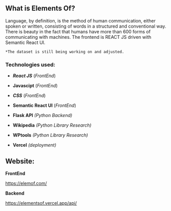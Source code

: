 ## What is Elements Of?

Language, by definition, is the method of human communication, either spoken or written, consisting of words in a structured and conventional way. There is beauty in the fact that humans have more than 600 forms of communicating with machines.  The frontend is REACT JS driven with Semantic React UI. 

`*The dataset is still being working on and adjusted.`



### Technologies used:

- ***React JS*** (*FrontEnd*)

- **Javascipt** (*FrontEnd*)

- ***CSS*** (*FrontEnd*)

- **Semantic React UI** (*FrontEnd*)

- **Flask API** *(Python Backend)*

- **Wikipedia** *(Python Library Research)*

- **WPtools** *(Python Library Research)*

- **Vercel** *(deployment)*

  

## Website:

**FrontEnd**

https://elemof.com/

**Backend**

 https://elementsof.vercel.app/api/

